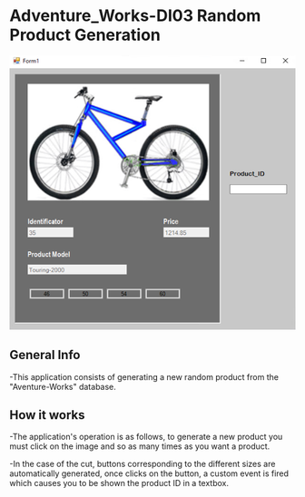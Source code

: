 # Adventure_Works-DI03 Random Product Generation
![Product Image](https://github.com/PereReynes19/Adventure_Works-DI03/blob/main/Form_Image.PNG)
## General Info
-This application consists of generating a new random product from the "Aventure-Works" database.
## How it works
-The application's operation is as follows, to generate a new product you must click on the image and so as many times as you want a product.

-In the case of the cut, buttons corresponding to the different sizes are automatically generated, once clicks on the button, a custom event is fired which causes you to be shown the product ID in a textbox.
